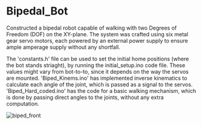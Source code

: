 # Bipedal_Bot
Constructed a bipedal robot capable of walking with two Degrees of Freedom (DOF) on the XY-plane. The system was crafted using six metal gear servo motors, each powered by an external power supply to ensure ample amperage supply without any shortfall. 

The 'constants.h' file can be used to set the initial home positions (where the bot stands striaght), by running the initial_setup.ino code file.
These values might vary from bot-to-to, since it depends on the way the servos are mounted.
'Biped_Kinems.ino' has implemented inverse kinematics to calculate each angle of the joint, which is passed as a signal to the servos.
'Biped_Hard_coded.ino' has the code for a basic walking mechanism, which is done by passing direct angles to the joints, without any extra computation.


![biped_front](https://github.com/YJawale/Bipedal_Bot/assets/125810583/12f8b32b-eb7c-42cb-9dcc-76d592e8c4b7)
